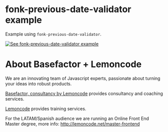 # fonk-previous-date-validator example

Example using `fonk-previous-date-validator`.

[![See fonk-previous-date-validator example](https://codesandbox.io/static/img/play-codesandbox.svg)](https://codesandbox.io/s/github/lemoncode/fonk-previous-date-validator/tree/master/examples/js)

# About Basefactor + Lemoncode

We are an innovating team of Javascript experts, passionate about turning your ideas into robust products.

[Basefactor, consultancy by Lemoncode](http://www.basefactor.com) provides consultancy and coaching services.

[Lemoncode](http://lemoncode.net/services/en/#en-home) provides training services.

For the LATAM/Spanish audience we are running an Online Front End Master degree, more info: http://lemoncode.net/master-frontend
